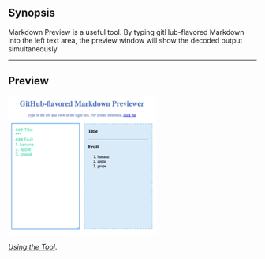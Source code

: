 ## Synopsis

Markdown Preview is a useful tool. By typing gitHub-flavored Markdown into the left text area, the preview window will show the decoded output simultaneously.
  
---
## Preview

![Project Preview](https://github.com/lizzyQ/Markdown-Previewer/blob/master/preview.png?raw=true)

[*Using the Tool*](http://codepen.io/lizzyQ/full/yMeEov/). 


